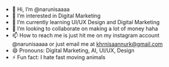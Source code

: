 - 👋 Hi, I’m @narunisaaaa
- 👀 I’m interested in Digital Marketing
- 🌱 I’m currently learning UI/UX Design and Digital Marketing
- 💞️ I’m looking to collaborate on making a lot of money haha
- 📫 How to reach me is just hit me on my instagram account @narunisaaaa or just email me at khrnisaannurk@gmail.com
- 😄 Pronouns: Digital Marketing, AI, UI/UX, Design
- ⚡ Fun fact: I hate fast moving animals

<!---
narunisaaaa/narunisaaaa is a ✨ special ✨ repository because its `README.md` (this file) appears on your GitHub profile.
You can click the Preview link to take a look at your changes.
--->
